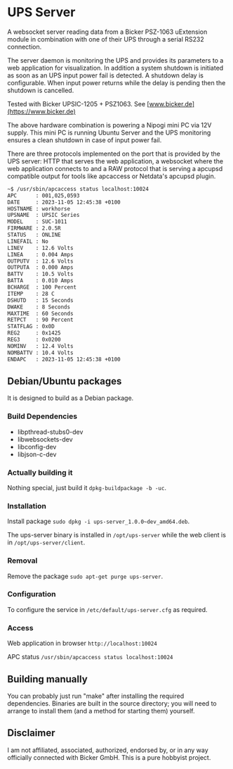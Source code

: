 # UPS Server

A websocket server reading data from a Bicker PSZ-1063 uExtension module in combination with one of their UPS through a serial RS232 connection.

The server daemon is monitoring the UPS and provides its parameters to a web application for visualization. In addition a system shutdown is initiated as soon as an UPS input power fail is detected. A shutdown delay is configurable. When input power returns while the delay is pending then the shutdown is cancelled.

Tested with Bicker UPSIC-1205 + PSZ1063. See [www.bicker.de](https://www.bicker.de)

The above hardware combination is powering a Nipogi mini PC via 12V supply. This mini PC is running Ubuntu Server and the UPS monitoring ensures a clean shutdown in case of input power fail.

There are three protocols implemented on the port that is provided by the UPS server: HTTP that serves the web application, a websocket where the web application connects to and a RAW protocol that is serving a apcupsd compatible output for tools like apcaccess or Netdata's apcupsd plugin.

```bash
~$ /usr/sbin/apcaccess status localhost:10024
APC      : 001,025,0593
DATE     : 2023-11-05 12:45:38 +0100
HOSTNAME : workhorse
UPSNAME  : UPSIC Series
MODEL    : SUC-1011
FIRMWARE : 2.0.5R
STATUS   : ONLINE
LINEFAIL : No
LINEV    : 12.6 Volts
LINEA    : 0.004 Amps
OUTPUTV  : 12.6 Volts
OUTPUTA  : 0.000 Amps
BATTV    : 10.5 Volts
BATTA    : 0.010 Amps
BCHARGE  : 100 Percent
ITEMP    : 28 C
DSHUTD   : 15 Seconds
DWAKE    : 8 Seconds
MAXTIME  : 60 Seconds
RETPCT   : 90 Percent
STATFLAG : 0x0D
REG2     : 0x1425
REG3     : 0x0200
NOMINV   : 12.4 Volts
NOMBATTV : 10.4 Volts
ENDAPC   : 2023-11-05 12:45:38 +0100

```

## Debian/Ubuntu packages

It is designed to build as a Debian package.

### Build Dependencies

- libpthread-stubs0-dev
- libwebsockets-dev
- libconfig-dev
- libjson-c-dev

### Actually building it

Nothing special, just build it `dpkg-buildpackage -b -uc`.

### Installation

Install package `sudo dpkg -i ups-server_1.0.0~dev_amd64.deb`.

The ups-server binary is installed in `/opt/ups-server` while the web client is in `/opt/ups-server/client`.

### Removal

Remove the package `sudo apt-get purge ups-server`.

### Configuration

To configure the service in `/etc/default/ups-server.cfg` as required.

### Access

Web application in browser `http://localhost:10024`

APC status `/usr/sbin/apcaccess status localhost:10024`

## Building manually

You can probably just run "make" after installing the required dependencies.
Binaries are built in the source directory; you will need to arrange to
install them (and a method for starting them) yourself.

## Disclaimer

I am not affiliated, associated, authorized, endorsed by, or in any way officially connected with Bicker GmbH. This is a pure hobbyist project.
